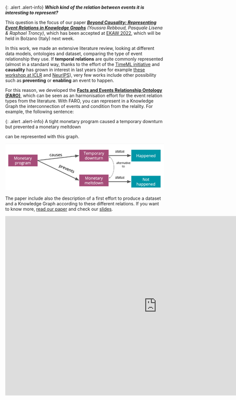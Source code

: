 <!-- ---
title: Our paper about FARO data model accepted ad EKAW 2022
date: date: 2022-10-22 09:00:00 +0200
categories: [Research]
author: [Pasquale Lisena]
background: https://raw.githubusercontent.com/ANR-kFLOW/faro/main/imgs/example-monetary.png
--- -->

{: .alert .alert-info}
***Which kind of the relation between events it is interesting to represent?***

This question is the focus of our paper *[**Beyond Causality: Representing Event Relations in Knowledge Graphs**](https://doi.org/10.1007/978-3-031-17105-5_9) (Youssra Rebboud, Pasquale Lisena & Raphael Troncy)*, which has been accepted at [EKAW 2022](https://ekaw2022.inf.unibz.it/), which will be held in Bolzano (Italy) next week.

In this work, we made an extensive literature review, looking at different data models, ontologies and dataset, comparing the type of event relationship they use.
If **temporal relations** are quite commonly represented (almost in a standard way, thanks to the effort of the [TimeML initiative](http://timeml.org/site/publications/timeMLdocs/timeml_1.2.1.html) and **causality** has grown in interest in last years (see for example [these workshop at ICLR](https://objects-structure-causality.github.io/) and [NeurIPS](https://www.cml-4-impact.vanderschaar-lab.com/)), very few works include other possibility such as **preventing** or **enabling** an event to happen.

For this reason, we developed the [**Facts and Events Relationship Ontology (FARO)**](http://purl.org/faro/), which can be seen as an harmonisation effort for the event relation types from the literature.
With FARO, you can represent in a Knowledge Graph the interconnection of events and condition from the relality. For example, the following sentence:

{: .alert .alert-info}
A tight monetary program caused a temporary downturn but prevented a monetary meltdown

can be represented with this graph.

![Example](https://raw.githubusercontent.com/ANR-kFLOW/faro/main/imgs/example-monetary.png)

The paper include also the description of a first effort to produce a dataset and a Knowledge Graph according to these different relations.
If you want to know more, [read our paper](https://ekaw2022.inf.unibz.it/) and check our [slides](bit.ly/kflow-ekaw22).

<iframe src="https://docs.google.com/presentation/d/e/2PACX-1vRrdGT5567amJWYc-w5N1dROZzg6wAvl1ED9dE_saj3A6Xwisjc_T9rOFdc6pxxGWxm-Dzm5gGdnxOC/embed?start=false&loop=false&delayms=30000" frameborder="0" width="960" height="569" allowfullscreen="true" mozallowfullscreen="true" webkitallowfullscreen="true"></iframe>
